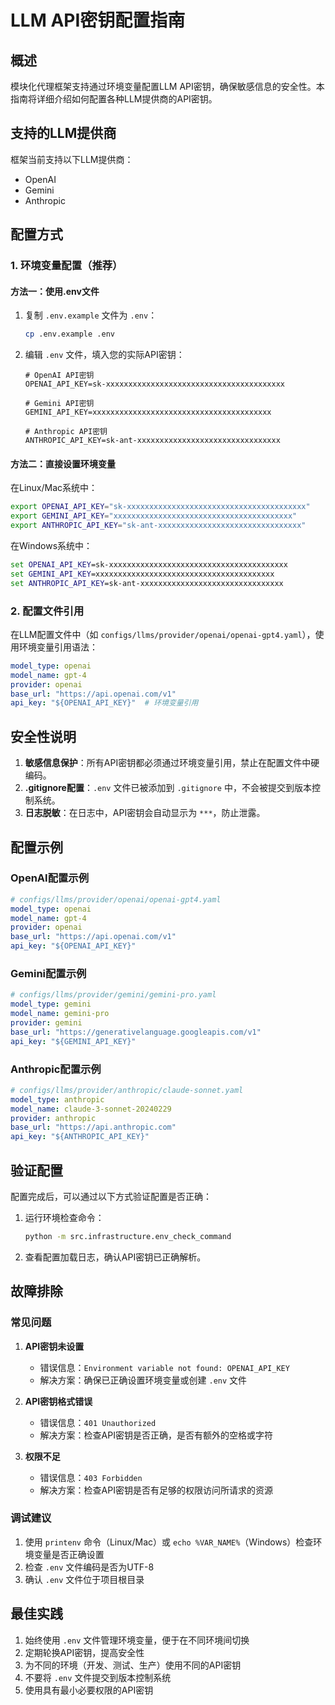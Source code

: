 # LLM API密钥配置指南

## 概述

模块化代理框架支持通过环境变量配置LLM API密钥，确保敏感信息的安全性。本指南将详细介绍如何配置各种LLM提供商的API密钥。

## 支持的LLM提供商

框架当前支持以下LLM提供商：
- OpenAI
- Gemini
- Anthropic

## 配置方式

### 1. 环境变量配置（推荐）

#### 方法一：使用.env文件
1. 复制 `.env.example` 文件为 `.env`：
   ```bash
   cp .env.example .env
   ```

2. 编辑 `.env` 文件，填入您的实际API密钥：
   ```env
   # OpenAI API密钥
   OPENAI_API_KEY=sk-xxxxxxxxxxxxxxxxxxxxxxxxxxxxxxxxxxxxxxxx
   
   # Gemini API密钥
   GEMINI_API_KEY=xxxxxxxxxxxxxxxxxxxxxxxxxxxxxxxxxxxxxxxx
   
   # Anthropic API密钥
   ANTHROPIC_API_KEY=sk-ant-xxxxxxxxxxxxxxxxxxxxxxxxxxxxxxxx
   ```

#### 方法二：直接设置环境变量
在Linux/Mac系统中：
```bash
export OPENAI_API_KEY="sk-xxxxxxxxxxxxxxxxxxxxxxxxxxxxxxxxxxxxxxxx"
export GEMINI_API_KEY="xxxxxxxxxxxxxxxxxxxxxxxxxxxxxxxxxxxxxxxx"
export ANTHROPIC_API_KEY="sk-ant-xxxxxxxxxxxxxxxxxxxxxxxxxxxxxxxx"
```

在Windows系统中：
```cmd
set OPENAI_API_KEY=sk-xxxxxxxxxxxxxxxxxxxxxxxxxxxxxxxxxxxxxxxx
set GEMINI_API_KEY=xxxxxxxxxxxxxxxxxxxxxxxxxxxxxxxxxxxxxxxx
set ANTHROPIC_API_KEY=sk-ant-xxxxxxxxxxxxxxxxxxxxxxxxxxxxxxxx
```

### 2. 配置文件引用

在LLM配置文件中（如 `configs/llms/provider/openai/openai-gpt4.yaml`），使用环境变量引用语法：

```yaml
model_type: openai
model_name: gpt-4
provider: openai
base_url: "https://api.openai.com/v1"
api_key: "${OPENAI_API_KEY}"  # 环境变量引用
```

## 安全性说明

1. **敏感信息保护**：所有API密钥都必须通过环境变量引用，禁止在配置文件中硬编码。
2. **.gitignore配置**：`.env` 文件已被添加到 `.gitignore` 中，不会被提交到版本控制系统。
3. **日志脱敏**：在日志中，API密钥会自动显示为 `***`，防止泄露。

## 配置示例

### OpenAI配置示例
```yaml
# configs/llms/provider/openai/openai-gpt4.yaml
model_type: openai
model_name: gpt-4
provider: openai
base_url: "https://api.openai.com/v1"
api_key: "${OPENAI_API_KEY}"
```

### Gemini配置示例
```yaml
# configs/llms/provider/gemini/gemini-pro.yaml
model_type: gemini
model_name: gemini-pro
provider: gemini
base_url: "https://generativelanguage.googleapis.com/v1"
api_key: "${GEMINI_API_KEY}"
```

### Anthropic配置示例
```yaml
# configs/llms/provider/anthropic/claude-sonnet.yaml
model_type: anthropic
model_name: claude-3-sonnet-20240229
provider: anthropic
base_url: "https://api.anthropic.com"
api_key: "${ANTHROPIC_API_KEY}"
```

## 验证配置

配置完成后，可以通过以下方式验证配置是否正确：

1. 运行环境检查命令：
   ```bash
   python -m src.infrastructure.env_check_command
   ```

2. 查看配置加载日志，确认API密钥已正确解析。

## 故障排除

### 常见问题

1. **API密钥未设置**
   - 错误信息：`Environment variable not found: OPENAI_API_KEY`
   - 解决方案：确保已正确设置环境变量或创建 `.env` 文件

2. **API密钥格式错误**
   - 错误信息：`401 Unauthorized`
   - 解决方案：检查API密钥是否正确，是否有额外的空格或字符

3. **权限不足**
   - 错误信息：`403 Forbidden`
   - 解决方案：检查API密钥是否有足够的权限访问所请求的资源

### 调试建议

1. 使用 `printenv` 命令（Linux/Mac）或 `echo %VAR_NAME%`（Windows）检查环境变量是否正确设置
2. 检查 `.env` 文件编码是否为UTF-8
3. 确认 `.env` 文件位于项目根目录

## 最佳实践

1. 始终使用 `.env` 文件管理环境变量，便于在不同环境间切换
2. 定期轮换API密钥，提高安全性
3. 为不同的环境（开发、测试、生产）使用不同的API密钥
4. 不要将 `.env` 文件提交到版本控制系统
5. 使用具有最小必要权限的API密钥
